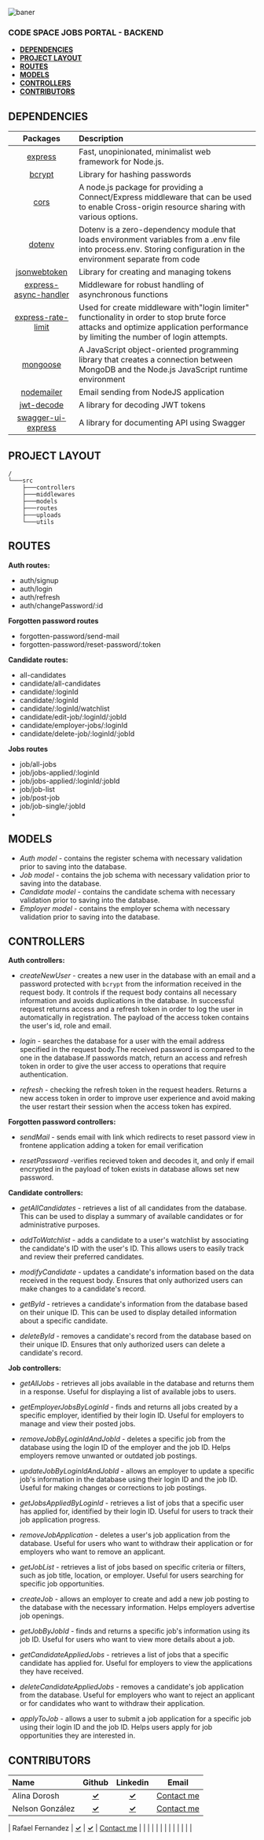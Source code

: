 ![baner](<https://github.com/GhostDevs3/cs11_backend/blob/CSB-5-AlinaDorosh-dev/banner%20(1).png>)

### CODE SPACE JOBS PORTAL - BACKEND

- [**DEPENDENCIES**](#dependencies)
- [**PROJECT LAYOUT**](#project-layout)
- [**ROUTES**](#routes)
- [**MODELS**](#models)
- [**CONTROLLERS**](#controllers)
- [**CONTRIBUTORS**](#contributors)

## **DEPENDENCIES**

|                                   Packages                                   | Description                                                                                                                                                                      |
| :--------------------------------------------------------------------------: | :------------------------------------------------------------------------------------------------------------------------------------------------------------------------------- |
|               [express](https://www.npmjs.com/package/express)               | Fast, unopinionated, minimalist web framework for Node.js.                                                                                                                       |
|                [bcrypt](https://www.npmjs.com/package/bcrypt)                | Library for hashing passwords                                                                                                                                                    |
|                  [cors](https://www.npmjs.com/package/cors)                  | A node.js package for providing a Connect/Express middleware that can be used to enable Cross-origin resource sharing with various options.                                      |
|                [dotenv](https://www.npmjs.com/package/dotenv)                | Dotenv is a zero-dependency module that loads environment variables from a .env file into process.env. Storing configuration in the environment separate from code               |
|          [jsonwebtoken](https://www.npmjs.com/package/jsonwebtoken)          | Library for creating and managing tokens                                                                                                                                         |
| [express-async-handler](https://www.npmjs.com/package/express-async-handler) | Middleware for robust handling of asynchronous functions                                                                                                                         |
|    [express-rate-limit](https://www.npmjs.com/package/express-rate-limit)    | Used for create middleware with"login limiter" functionality in order to stop brute force attacks and optimize application performance by limiting the number of login attempts. |
|              [mongoose](https://www.npmjs.com/package/mongoose)              | A JavaScript object-oriented programming library that creates a connection between MongoDB and the Node.js JavaScript runtime environment                                        |
|            [nodemailer](https://www.npmjs.com/package/nodemailer)            | Email sending from NodeJS application                                                                                                                                            |
|            [jwt-decode](https://www.npmjs.com/package/jwt-decode)            | A library for decoding JWT tokens                                                                                                                                            |
|            [swagger-ui-express](https://www.npmjs.com/package/swagger-ui-express)            | A library for documenting API using Swagger                                                                                                                                            

## **PROJECT LAYOUT**

```shell
/
└───src
    ├───controllers
    ├───middlewares
    ├───models
    ├───routes
    ├───uploads
    └───utils
```

## **ROUTES**

**Auth routes:**

 - auth/signup
 - auth/login
 - auth/refresh
 - auth/changePassword/:id

**Forgotten password routes**

 - forgotten-password/send-mail
 - forgotten-password/reset-password/:token

**Candidate routes:**

 - all-candidates
 - candidate/all-candidates
 - candidate/:loginId
 - candidate/:loginId
 - candidate/:loginId/watchlist
 - candidate/edit-job/:loginId/:jobId
 - candidate/employer-jobs/:loginId
 - candidate/delete-job/:loginId/:jobId

**Jobs routes**

 - job/all-jobs
 - job/jobs-applied/:loginId
 - job/jobs-applied/:loginId/:jobId
 - job/job-list
 - job/post-job
 - job/job-single/:jobId
 - 

## **MODELS**

- _Auth model_ - contains the register schema with necessary validation prior to saving into the database.
-   _Job model_ - contains the job schema with necessary validation prior to saving into the database.
-   _Candidate model_ - contains the candidate schema with necessary validation prior to saving into the database.
-   _Employer model_ - contains the employer schema with necessary validation prior to saving into the database.

## **CONTROLLERS**

**Auth controllers:**

- _createNewUser_ - creates a new user in the database with an email and a password protected with `bcrypt` from the information received in the request body. It controls if the request body contains all necessary information and avoids duplications in the database. In successful request returns access and a refresh token in order to log the user in automatically in registration. The payload of the access token contains the user's id, role and email.

- _login_ - searches the database for a user with the email address specified in the request body.The received password is compared to the one in the database.If passwords match, return an access and refresh token in order to give the user access to operations that require authentication.

- _refresh_ - checking the refresh token in the request headers. Returns a new access token in order to improve user experience and avoid making the user restart their session when the access token has expired.



**Forgotten password controllers:**

- _sendMail_ - sends email with link which redirects to reset passord view in frontene application adding a token for email verification

- _resetPassword_ -verifies recieved token and decodes it, and only if email encrypted in the payload of token exists in database allows set new password.

**Candidate controllers:**

-   _getAllCandidates_ - retrieves a list of all candidates from the database. This can be used to display a summary of available candidates or for administrative purposes.
    
-   _addToWatchlist_ - adds a candidate to a user's watchlist by associating the candidate's ID with the user's ID. This allows users to easily track and review their preferred candidates.
    
-   _modifyCandidate_ - updates a candidate's information based on the data received in the request body. Ensures that only authorized users can make changes to a candidate's record.
    
-   _getById_ - retrieves a candidate's information from the database based on their unique ID. This can be used to display detailed information about a specific candidate.
    
-   _deleteById_ - removes a candidate's record from the database based on their unique ID. Ensures that only authorized users can delete a candidate's record.

**Job controllers:**

-   _getAllJobs_ - retrieves all jobs available in the database and returns them in a response. Useful for displaying a list of available jobs to users.
    
-   _getEmployerJobsByLoginId_ - finds and returns all jobs created by a specific employer, identified by their login ID. Useful for employers to manage and view their posted jobs.
    
-   _removeJobByLoginIdAndJobId_ - deletes a specific job from the database using the login ID of the employer and the job ID. Helps employers remove unwanted or outdated job postings.
    
-   _updateJobByLoginIdAndJobId_ - allows an employer to update a specific job's information in the database using their login ID and the job ID. Useful for making changes or corrections to job postings.
    
-   _getJobsAppliedByLoginId_ - retrieves a list of jobs that a specific user has applied for, identified by their login ID. Useful for users to track their job application progress.
    
-   _removeJobApplication_ - deletes a user's job application from the database. Useful for users who want to withdraw their application or for employers who want to remove an applicant.
    
-   _getJobList_ - retrieves a list of jobs based on specific criteria or filters, such as job title, location, or employer. Useful for users searching for specific job opportunities.
    
-   _createJob_ - allows an employer to create and add a new job posting to the database with the necessary information. Helps employers advertise job openings.
    
-   _getJobByJobId_ - finds and returns a specific job's information using its job ID. Useful for users who want to view more details about a job.
    
-   _getCandidateAppliedJobs_ - retrieves a list of jobs that a specific candidate has applied for. Useful for employers to view the applications they have received.
    
-   _deleteCandidateAppliedJobs_ - removes a candidate's job application from the database. Useful for employers who want to reject an applicant or for candidates who want to withdraw their application.
    
-   _applyToJob_ - allows a user to submit a job application for a specific job using their login ID and the job ID. Helps users apply for job opportunities they are interested in.

## **CONTRIBUTORS**

| Name             |                      Github                       |                         Linkedin                         |                    Email                    |
| :--------------- | :-----------------------------------------------: | :------------------------------------------------------: | :-----------------------------------------: |
| Alina Dorosh     | [**&check;**](https://github.com/AlinaDorosh-dev) | [**&check;**](https://www.linkedin.com/in/alina-dorosh/) | [Contact me](mailto:alina.dorosh@gmail.com) |
| Nelson González     | [**&check;**](https://github.com/Anel386) | [**&check;**](https://www.linkedin.com/in/nel386/) | [Contact me](mailto:nel386@gmail.com) |

 





 


| Rafael Fernandez |    [**&check;**](https://github.com/iRaphiki)     |   [**&check;**](https://www.linkedin.com/in/rafa-fr/)    |  [Contact me](mailto:imraphiki@gmail.com)   |
|                  |                                                   |                                                          |
|                  |                                                   |                                                          |
|                  |                                                   |                                                          |
